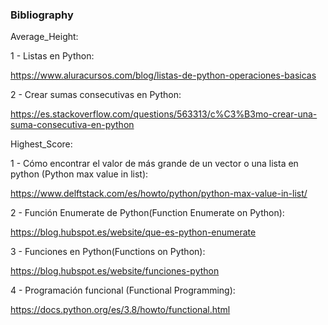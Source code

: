 ### Bibliography

Average_Height:

1 - Listas en Python:

https://www.aluracursos.com/blog/listas-de-python-operaciones-basicas

2 - Crear sumas consecutivas en Python:

https://es.stackoverflow.com/questions/563313/c%C3%B3mo-crear-una-suma-consecutiva-en-python

Highest_Score:

1 - Cómo encontrar el valor de más grande de un vector o una lista en python (Python max value in list):

https://www.delftstack.com/es/howto/python/python-max-value-in-list/

2 - Función Enumerate de Python(Function Enumerate on Python):

https://blog.hubspot.es/website/que-es-python-enumerate

3 - Funciones en Python(Functions on Python):

https://blog.hubspot.es/website/funciones-python

4 - Programación funcional (Functional Programming):

https://docs.python.org/es/3.8/howto/functional.html